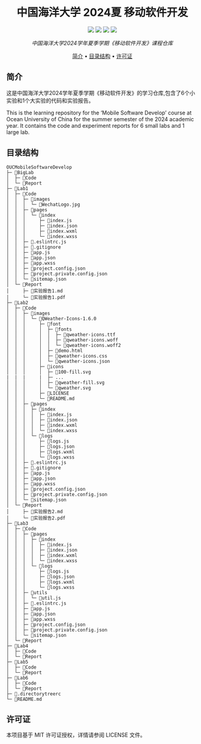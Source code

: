 <h1 align="center">
    中国海洋大学 2024夏 移动软件开发
</h1>

<p align="center">
    <img src="https://img.shields.io/badge/license-MIT-yellow">
    <img src="https://img.shields.io/badge/language-wxml-red">
    <img src="https://img.shields.io/badge/language-wxss-brightgreen">
    <img src="https://img.shields.io/badge/language-javascript-blue">
</p>

<p align="center">
  <i >中国海洋大学2024学年夏季学期《移动软件开发》课程仓库</i>
</p>

<p align="center">
  <a href="#简介">简介</a> •
  <a href="#目录结构">目录结构</a> •
  <a href="#许可证">许可证</a>
</p>

## 简介

这是中国海洋大学2024学年夏季学期《移动软件开发》的学习仓库,包含了6个小实验和1个大实验的代码和实验报告。

This is the learning repository for the ‘Mobile Software Develop’ course at Ocean University of China for the summer semester of the 2024 academic year. It contains the code and experiment reports for 6 small labs and 1 large lab.


## 目录结构
```
OUCMobileSoftwareDevelop
├─ 📁BigLab
│  ├─ 📁Code
│  └─ 📁Report
├─ 📁Lab1
│  ├─ 📁Code
│  │  ├─ 📁images
│  │  │  └─ 📄WechatLogo.jpg
│  │  ├─ 📁pages
│  │  │  └─ 📁index
│  │  │     ├─ 📄index.js
│  │  │     ├─ 📄index.json
│  │  │     ├─ 📄index.wxml
│  │  │     └─ 📄index.wxss
│  │  ├─ 📄.eslintrc.js
│  │  ├─ 📄.gitignore
│  │  ├─ 📄app.js
│  │  ├─ 📄app.json
│  │  ├─ 📄app.wxss
│  │  ├─ 📄project.config.json
│  │  ├─ 📄project.private.config.json
│  │  └─ 📄sitemap.json
│  └─ 📁Report
│     ├─ 📄实验报告1.md
│     └─ 📄实验报告1.pdf
├─ 📁Lab2
│  ├─ 📁Code
│  │  ├─ 📁images
│  │  │  └─ 📁QWeather-Icons-1.6.0
│  │  │     ├─ 📁font
│  │  │     │  ├─ 📁fonts
│  │  │     │  │  ├─ 📄qweather-icons.ttf
│  │  │     │  │  ├─ 📄qweather-icons.woff
│  │  │     │  │  └─ 📄qweather-icons.woff2
│  │  │     │  ├─ 📄demo.html
│  │  │     │  ├─ 📄qweather-icons.css
│  │  │     │  └─ 📄qweather-icons.json
│  │  │     ├─ 📁icons
│  │  │     │  ├─ 📄100-fill.svg
|  |  |     |  ├─ ...
│  │  │     │  ├─ 📄qweather-fill.svg
│  │  │     │  └─ 📄qweather.svg
│  │  │     ├─ 📄LICENSE
│  │  │     └─ 📄README.md
│  │  ├─ 📁pages
│  │  │  ├─ 📁index
│  │  │  │  ├─ 📄index.js
│  │  │  │  ├─ 📄index.json
│  │  │  │  ├─ 📄index.wxml
│  │  │  │  └─ 📄index.wxss
│  │  │  └─ 📁logs
│  │  │     ├─ 📄logs.js
│  │  │     ├─ 📄logs.json
│  │  │     ├─ 📄logs.wxml
│  │  │     └─ 📄logs.wxss
│  │  ├─ 📄.eslintrc.js
│  │  ├─ 📄.gitignore
│  │  ├─ 📄app.js
│  │  ├─ 📄app.json
│  │  ├─ 📄app.wxss
│  │  ├─ 📄project.config.json
│  │  ├─ 📄project.private.config.json
│  │  └─ 📄sitemap.json
│  └─ 📁Report
│     ├─ 📄实验报告2.md
│     └─ 📄实验报告2.pdf
├─ 📁Lab3
│  ├─ 📁Code
│  │  ├─ 📁pages
│  │  │  ├─ 📁index
│  │  │  │  ├─ 📄index.js
│  │  │  │  ├─ 📄index.json
│  │  │  │  ├─ 📄index.wxml
│  │  │  │  └─ 📄index.wxss
│  │  │  └─ 📁logs
│  │  │     ├─ 📄logs.js
│  │  │     ├─ 📄logs.json
│  │  │     ├─ 📄logs.wxml
│  │  │     └─ 📄logs.wxss
│  │  ├─ 📁utils
│  │  │  └─ 📄util.js
│  │  ├─ 📄.eslintrc.js
│  │  ├─ 📄app.js
│  │  ├─ 📄app.json
│  │  ├─ 📄app.wxss
│  │  ├─ 📄project.config.json
│  │  ├─ 📄project.private.config.json
│  │  └─ 📄sitemap.json
│  └─ 📁Report
├─ 📁Lab4
│  ├─ 📁Code
│  └─ 📁Report
├─ 📁Lab5
│  ├─ 📁Code
│  └─ 📁Report
├─ 📁Lab6
│  ├─ 📁Code
│  └─ 📁Report
├─ 📄.directorytreerc
└─ 📄README.md
```


## 许可证

本项目基于 MIT 许可证授权，详情请参阅 LICENSE 文件。
